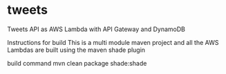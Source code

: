 # tweets
Tweets API as AWS Lambda with API Gateway and DynamoDB

Instructions for build
This is a multi module maven project and all the AWS Lambdas are built using the maven shade plugin

build command 
mvn clean package shade:shade

